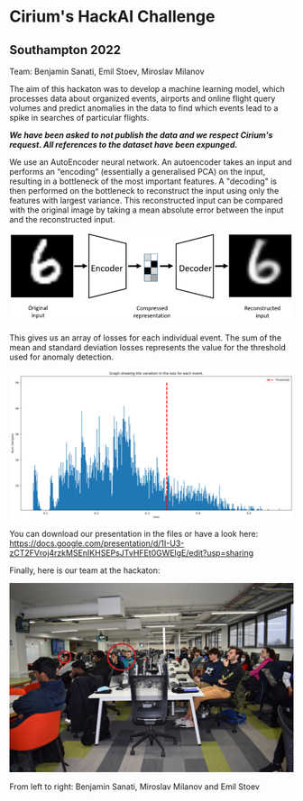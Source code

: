 # Cirium's HackAI Challenge #
## Southampton 2022 ##

Team: Benjamin Sanati, Emil Stoev, Miroslav Milanov

The aim of this hackaton was to develop a machine learning model, which processes data about organized events, airports and online flight query volumes and predict anomalies in the data to find which events lead to a spike in searches of particular flights.

***We have been asked to not publish the data and we respect Cirium's request. All references to the dataset have been expunged.***

We use an AutoEncoder neural network. An autoencoder takes an input and performs an “encoding” (essentially a generalised PCA) on the input, resulting in a bottleneck of the most important features. A "decoding" is then performed on the bottleneck to reconstruct the input using only the features with largest variance. This reconstructed input can be compared with the original image by taking a mean absolute error between the input and the reconstructed input. 

<p align="center"><img src="./img/autoencoder.png"></p>

This gives us an array of losses for each individual event. The sum of the mean and standard deviation losses represents the value for the threshold used for anomaly detection.

<p align="center"><img src="./img/HistogramDist.png"></p>


You can download our presentation in the files or have a look here:
https://docs.google.com/presentation/d/1I-U3-zCT2FVroj4rzkMSEnIKHSEPsJTvHFEt0GWElgE/edit?usp=sharing

Finally, here is our team at the hackaton:

<p align="center"><img src="./img/Team.png"></p>

From left to right: Benjamin Sanati, Miroslav Milanov and Emil Stoev
